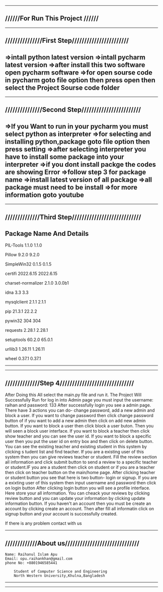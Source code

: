---------------------------------
//////For Run This Project //////
---------------------------------

--------------------------------------------------
///////////////First Step///////////////////////
--------------------------------------------------
=>intall python latest version
=>intall pycharm latest version
=>after install this two software open pycharm software
=>for open sourse code in pycharm goto file option then 
press open then select the Project Sourse code folder
---------------------------------------------------

---------------------------------------------------
///////////////Second Step////////////////////////
--------------------------------------------------
=>If you Want to run in your pycharm you must select python as interpreter 
=>for selecting and installing python,package goto file option then press setting
=>after selecting interpreter you have to install some package into your interpreter
=>if you dont install packge the codes are showing Error
=>follow step 3 for package name
=>install latest version of all package
=>all package must need to be install 
=>for more information goto youtube 
----------------------------------------------------

----------------------------------------------------
//////////////Third Step////////////////////////////
----------------------------------------------------
Package Name And Details
----------------------------------------------------
PIL-Tools	1.1.0	1.1.0

Pillow	9.2.0	9.2.0

SimpleWin32	0.1.5	0.1.5

certifi	2022.6.15	2022.6.15

charset-normalizer	2.1.0	3.0.0b1

idna	3.3	3.3

mysqlclient	2.1.1	2.1.1

pip	21.3.1	22.2.2

pywin32	304	304

requests	2.28.1	2.28.1

setuptools	60.2.0	65.0.1

urllib3	1.26.11	1.26.11

wheel	0.37.1	0.37.1

--------------------------------------------------

--------------------------------------------------
//////////////Step 4//////////////////////////////
---------------------------------------------------
After Doing this All select the main.py file and run it.
The Project Will Successfully Run
for log in into Admin page you must input the username: raihan and password: 133
After successfully login you see a admin page. There have 3 actions you can do- 
change password, add a new admin and block a user. If you want to change password 
then click change password button of if you want to add a new admin then click on
add new admin button. If you want to block a user then click block a user buton. 
Then you will seen a block user interface. If you want to block a teacher 
then click show teacher and you can see the user id. If you want to block a specific
user then you put the user id on entry box and then click on delete button.
You can see the existing teacher and existing student in this system by clicking s
tudent list and find teacher. If you are a existing user of this system then you 
can give reviews teacher or student. Fill the review section all information and 
click submit button to send a review to a specific teacher or student.IF you are 
a student then click on student or if you are a teacher then click on teacher button 
on the main/home page. After clicking teacher or student button you see that here 
is two button- login or signup. If you are a exixting user of this system then 
input username and password then click on login button After clicking login button 
you will see a profile interface. Here store your all information. You can cheack your 
reviews by clicking review button and you can update your information by clicking 
update information button. If you haven't an account then you must be create an 
account by clicking create an account. Then after fill all informatin click on 
signup button and your account is successfully created. 

If there is any problem contact with us

----------------------------------------------------
/////////////About us//////////////////////////////
---------------------------------------------------
	Name: Raihanul Islam Apu	        
	Email: opu.raihankhan@gmail.com   
	phone No: +8801946585441           
                                        	
        Student of Computer Science and Engineering 	
        North Western University,Khulna,Bangladesh	
------------------------------------------------------
------------------------------------------------------
